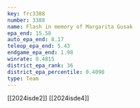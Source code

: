 ```yaml
---
key: frc3388
number: 3388
name: Flash in memory of Margarita Gusak
epa_end: 15.58
auto_epa_end: 8.17
teleop_epa_end: 5.43
endgame_epa_end: 1.98
winrate: 0.4815
district_epa_rank: 36
district_epa_percentile: 0.4098
type: Team
---
```

[[2024isde2]]
[[2024isde4]]
